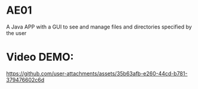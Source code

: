 # AE01
A Java APP with a GUI to see and manage files and directories specified by the user

# Video DEMO:

https://github.com/user-attachments/assets/35b63afb-e260-44cd-b781-379476602c6d
